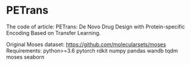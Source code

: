 # PETrans
The code of article: PETrans: De Novo Drug Design with Protein-specific Encoding Based on Transfer Learning.

Original Moses dataset:
https://github.com/molecularsets/moses  
Requirements:
python>=3.6
pytorch
rdkit
numpy
pandas
wandb
tqdm
moses
seaborn

